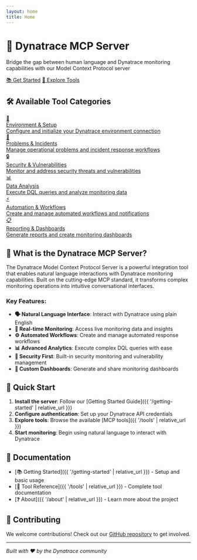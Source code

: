 ```yaml
---
layout: home
title: Home
---
```


<div class="hero">
  <h1>🚀 Dynatrace MCP Server</h1>
  <p>Bridge the gap between human language and Dynatrace monitoring capabilities with our Model Context Protocol server</p>
  <div>
    <a href="{{ '/getting-started' | relative_url }}" class="btn">📚 Get Started</a>
    <a href="{{ '/tools' | relative_url }}" class="btn btn-secondary">🔧 Explore Tools</a>
  </div>
</div>

## 🛠️ Available Tool Categories

<div class="category-cards">
  <a href="{{ '/tools#environment-setup' | relative_url }}" class="category-card">
    <div class="category-icon">🔧</div>
    <div>
      <div class="category-title">Environment & Setup</div>
      <div class="category-description">Configure and initialize your Dynatrace environment connection</div>
    </div>
  </a>

  <a href="{{ '/tools#problems-incidents' | relative_url }}" class="category-card">
    <div class="category-icon">🚨</div>
    <div>
      <div class="category-title">Problems & Incidents</div>
      <div class="category-description">Manage operational problems and incident response workflows</div>
    </div>
  </a>

  <a href="{{ '/tools#security-vulnerabilities' | relative_url }}" class="category-card">
    <div class="category-icon">🔒</div>
    <div>
      <div class="category-title">Security & Vulnerabilities</div>
      <div class="category-description">Monitor and address security threats and vulnerabilities</div>
    </div>
  </a>

  <a href="{{ '/tools#data-analysis' | relative_url }}" class="category-card">
    <div class="category-icon">📊</div>
    <div>
      <div class="category-title">Data Analysis</div>
      <div class="category-description">Execute DQL queries and analyze monitoring data</div>
    </div>
  </a>

  <a href="{{ '/tools#automation' | relative_url }}" class="category-card">
    <div class="category-icon">⚡</div>
    <div>
      <div class="category-title">Automation & Workflows</div>
      <div class="category-description">Create and manage automated workflows and notifications</div>
    </div>
  </a>

  <a href="{{ '/tools#reporting' | relative_url }}" class="category-card">
    <div class="category-icon">📋</div>
    <div>
      <div class="category-title">Reporting & Dashboards</div>
      <div class="category-description">Generate reports and create monitoring dashboards</div>
    </div>
  </a>
</div>

## 🎯 What is the Dynatrace MCP Server?

The Dynatrace Model Context Protocol Server is a powerful integration tool that enables natural language interactions with Dynatrace monitoring capabilities. Built on the cutting-edge MCP standard, it transforms complex monitoring operations into intuitive conversational interfaces.

### Key Features:

- **🗣️ Natural Language Interface**: Interact with Dynatrace using plain English
- **🔄 Real-time Monitoring**: Access live monitoring data and insights
- **⚙️ Automated Workflows**: Create and manage automated response workflows
- **📊 Advanced Analytics**: Execute complex DQL queries with ease
- **🔐 Security First**: Built-in security monitoring and vulnerability management
- **🎨 Custom Dashboards**: Generate and share monitoring dashboards

## 🚀 Quick Start

1. **Install the server**: Follow our [Getting Started Guide]({{ '/getting-started' | relative_url }})
2. **Configure authentication**: Set up your Dynatrace API credentials
3. **Explore tools**: Browse the available [MCP tools]({{ '/tools' | relative_url }})
4. **Start monitoring**: Begin using natural language to interact with Dynatrace

## 📖 Documentation

- [📚 Getting Started]({{ '/getting-started' | relative_url }}) - Setup and basic usage
- [🔧 Tool Reference]({{ '/tools' | relative_url }}) - Complete tool documentation  
- [❓ About]({{ '/about' | relative_url }}) - Learn more about the project

## 🤝 Contributing

We welcome contributions! Check out our [GitHub repository](https://github.com/theharithsa/dynatrace-mcp-otel) to get involved.

---

*Built with ❤️ by the Dynatrace community*
